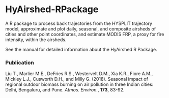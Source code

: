 # HyAirshed-RPackage
A R package to process back trajectories from the HYSPLIT trajectory model, approximate and plot daily, seasonal, and composite airsheds of cities and other point coordinates, and estimate MODIS FRP, a proxy for fire intensity, within the airsheds.

See the manual for detailed information about the HyAirshed R Package.

### Publication
Liu T., Marlier M.E., DeFries R.S., Westervelt D.M., Xia K.R., Fiore A.M., Mickley L.J., Cusworth D.H., and Milly G. (2018). Seasonal impact of regional outdoor biomass burning on air pollution in three Indian cities: Delhi, Bengaluru, and Pune. *Atmos. Environ.*, **173**, 83-92.
